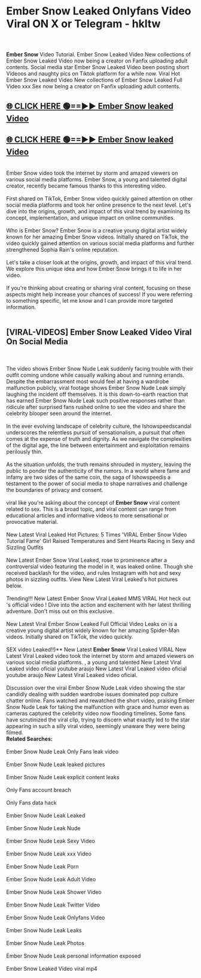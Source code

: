 <h1> Ember Snow Leaked Onlyfans Video Viral ON X or Telegram - hkltw </h1>

# 
<br>
<strong>Ember Snow</strong> Video Tutorial. Ember Snow Leaked Video New collections of  Ember Snow Leaked Video now being a creator on Fanfix uploading adult contents. Social media star Ember Snow Leaked Video been posting short Videoos and naughty pics on Tiktok platform for a while now. Viral Hot Ember Snow Leaked Video New collections of Ember Snow Leaked Full Video xxx Sex now being a creator on Fanfix uploading adult contents.
<br>

## [🌐 CLICK HERE 🟢==►► Ember Snow leaked Video ](https://onlyclips.site?title=Ember_Snow&ref=git)


## [🌐 CLICK HERE 🟢==►► Ember Snow leaked Video ](https://onlyclips.site?title=Ember_Snow&ref=git)

<br>
Ember Snow video took the internet by storm and amazed viewers on various social media platforms. Ember Snow, a young and talented digital creator, recently became famous thanks to this interesting video.
<br><br>
First shared on TikTok, Ember Snow video quickly gained attention on other social media platforms and took her online presence to the next level. Let's dive into the origins, growth, and impact of this viral trend by examining its concept, implementation, and unique impact on online communities.
<br><br>
Who is Ember Snow? Ember Snow is a creative young digital artist widely known for her amazing Ember Snow videos. Initially shared on TikTok, the video quickly gained attention on various social media platforms and further strengthened Sophia Rain's online reputation.
<br><br>
Let's take a closer look at the origins, growth, and impact of this viral trend. We explore this unique idea and how Ember Snow brings it to life in her video.
<br><br>
If you're thinking about creating or sharing viral content, focusing on these aspects might help increase your chances of success! If you were referring to something specific, let me know and I can provide more targeted information.
<br><br>
<h2>[VIRAL-VIDEOS] Ember Snow Leaked Video Viral On Social Media</h2>
<br><br>
The video shows Ember Snow Nude Leak suddenly facing trouble with their outfit coming undone while casually walking about and running errands. Despite the embarrassment most would feel at having a wardrobe malfunction publicly, viral footage shows Ember Snow Nude Leak simply laughing the incident off themselves. It is this down-to-earth reaction that has earned Ember Snow Nude Leak such positive responses rather than ridicule after surprised fans rushed online to see the video and share the celebrity blooper seen around the internet.
<br><br>
In the ever evolving landscape of celebrity culture, the Ishowspeedscandal underscores the relentless pursuit of sensationalism, a pursuit that often comes at the expense of truth and dignity. As we navigate the complexities of the digital age, the line between entertainment and exploitation remains perilously thin.
<br><br>
As the situation unfolds, the truth remains shrouded in mystery, leaving the public to ponder the authenticity of the rumors. In a world where fame and infamy are two sides of the same coin, the saga of Ishowspeedis a testament to the power of social media to shape narratives and challenge the boundaries of privacy and consent.
<br><br>
viral like you're asking about the concept of <strong>Ember Snow</strong> viral content related to sex. This is a broad topic, and viral content can range from educational articles and informative videos to more sensational or provocative material.
<br><br>
New Latest Viral Leaked Hot Pictures: 5 Times 'VIRAL Ember Snow Video Tutorial Fame' Girl Raised Temperatures and Sent Hearts Racing in Sexy and Sizzling Outfits
<br><br>
New Latest Ember Snow Viral Leaked, rose to prominence after a controversial video featuring the model in it, was leaked online. Though she received backlash for the video, and rules Instagram with hot and sexy photos in sizzling outfits. View New Latest Viral Leaked's hot pictures below.
<br><br>
Trending!!! New Latest Ember Snow Viral Leaked MMS VIRAL Hot heck out 's official video ! Dive into the action and excitement with her latest thrilling adventure. Don't miss out on this exclusive.
<br><br>
New Latest Viral Ember Snow Leaked Full Official Video Leaks on  is a creative young digital artist widely known for her amazing Spider-Man videos. Initially shared on TikTok, the video quickly.
<br><br>
SEX video Leaked!!)** New Latest <strong>Ember Snow</strong> Viral Leaked VIRAL New Latest Viral Leaked video took the internet by storm and amazed viewers on various social media platforms. , a young and talented New Latest Viral Leaked video oficial youtube araujo New Latest Viral Leaked video oficial youtube araujo New Latest Viral Leaked video oficial.
<br><br>
Discussion over the viral Ember Snow Nude Leak video showing the star candidly dealing with sudden wardrobe issues dominated pop culture chatter online. Fans watched and rewatched the short video, praising Ember Snow Nude Leak for taking the malfunction with grace and humor even as cameras captured the celebrity video now flooding timelines. Some fans have scrutinized the viral clip, trying to discern what exactly led to the star appearing in such a silly viral video, seemingly unaware they were being filmed.
<br>
<strong>Related Searches:</strong>
<br><br>
Ember Snow Nude Leak Only Fans leak video
<br><br>
Ember Snow Nude Leak leaked pictures
<br><br>
Ember Snow Nude Leak explicit content leaks
<br><br>
Only Fans account breach
<br><br>
Only Fans data hack
<br><br>
Ember Snow Nude Leak Leaked
<br><br>
Ember Snow Nude Leak Nude
<br><br>
Ember Snow Nude Leak Sexy Video
<br><br>
Ember Snow Nude Leak xxx Video
<br><br>
Ember Snow Nude Leak Porn
<br><br>
Ember Snow Nude Leak Adult Video
<br><br>
Ember Snow Nude Leak Shower Video
<br><br>
Ember Snow Nude Leak Twitter Video
<br><br>
Ember Snow Nude Leak Onlyfans Video
<br><br>
Ember Snow Nude Leak Leaks
<br><br>
Ember Snow Nude Leak Photos
<br><br>
Ember Snow Nude Leak personal information exposed
<br><br>
Ember Snow Leaked Video viral mp4